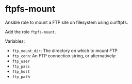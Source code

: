 ftpfs-mount
===========

Ansible role to mount a FTP site on filesystem using curlftpfs.

Add the role `ftpfs-mount`.

Variables:

- `ftp_mount_dir`: The directory on which to mount FTP
- `ftp_conn`: An FTP connection string, or alternatively:
- `ftp_user`
- `ftp_pass`
- `ftp_host`
- `ftp_path`
